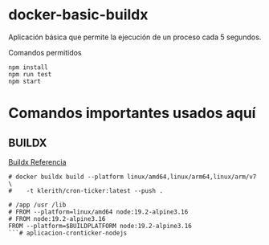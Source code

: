# docker-basic-buildx

Aplicación básica que permite la ejecución de un proceso cada 5 segundos.

Comandos permitidos
```
npm install
npm run test
npm start
```

# Comandos importantes usados aquí

## BUILDX
[Buildx Referencia](https://docs.docker.com/build/building/multi-platform/#getting-started)
```
# docker buildx build --platform linux/amd64,linux/arm64,linux/arm/v7 \
#    -t klerith/cron-ticker:latest --push .

# /app /usr /lib
# FROM --platform=linux/amd64 node:19.2-alpine3.16
# FROM node:19.2-alpine3.16
FROM --platform=$BUILDPLATFORM node:19.2-alpine3.16
```# aplicacion-cronticker-nodejs
